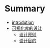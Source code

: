 # Summary

* [introdution](README.md)
* [可视化库的设计](ke_shi_hua_ku_de_she_ji.md)
   * [设计原则](design/principlesmd.md)
   * [设计目的](design/motivation.md)

